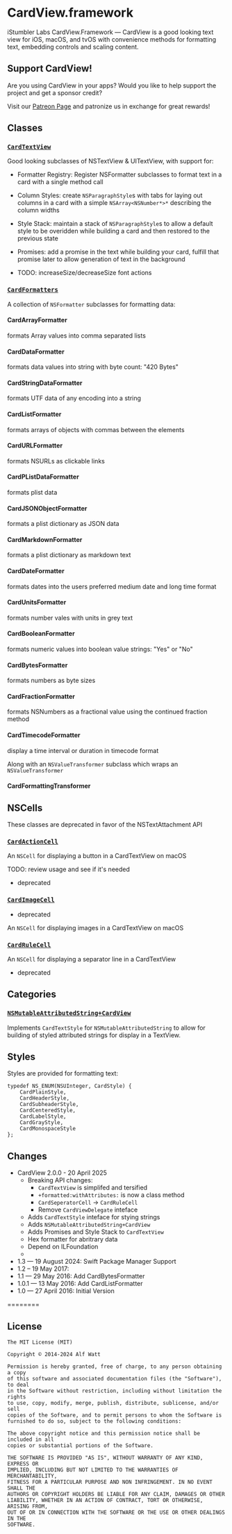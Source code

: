 # CardView.framework

iStumbler Labs CardView.Framework — CardView is a good looking text view for iOS, macOS, 
and tvOS with convenience methods for formatting text, embedding controls and scaling content.

<a id="support"></a>
## Support CardView!

Are you using CardView in your apps? Would you like to help support the project and get a sponsor credit?

Visit our [Patreon Page](https://www.patreon.com/istumblerlabs) and patronize us in exchange for great rewards!


<a id="classes"></a>
## Classes

### [`CardTextView`](./Soruces/CardView/include/CardTextView.h)

Good looking subclasses of NSTextView & UITextView, with support for:

- Formatter Registry: Register NSFormatter subclasses to format text in a card
  with a single method call

- Column Styles: create `NSParagraphStyle`s with tabs for laying out columns
  in a card with a simple `NSArray<NSNumber*>*` describing the column widths

- Style Stack: maintain a stack of `NSParagraphStyle`s to allow a default style
  to be overidden while building a card and then restored to the previous state

- Promises: add a promise in the text while building your card, fulfill
  that promise later to allow generation of text in the background

- TODO: increaseSize/decreaseSize font actions

### [`CardFormatters`](./Sources/CardView/include/CardFormatters.h)

A collection of `NSFormatter` subclasses for formatting data:

#### CardArrayFormatter
formats Array values into comma separated lists

#### CardDataFormatter
formats data values into string with byte count: "420 Bytes"

#### CardStringDataFormatter
formats UTF data of any encoding into a string

#### CardListFormatter
formats arrays of objects with commas between the elements

#### CardURLFormatter
formats NSURLs as clickable links

#### CardPListDataFormatter
formats plist data

#### CardJSONObjectFormatter
formats a plist dictionary as JSON data

#### CardMarkdownFormatter
formats a plist dictionary as markdown text

#### CardDateFormatter
formats dates into the users preferred medium date and long time format

#### CardUnitsFormatter
formats number vales with units in grey text

#### CardBooleanFormatter
formats numeric values into boolean value strings: "Yes" or "No"

#### CardBytesFormatter
formats numbers as byte sizes

#### CardFractionFormatter
formats NSNumbers as a fractional value using the continued fraction method

#### CardTimecodeFormatter
display a time interval or duration in timecode format

Along with an `NSValueTransformer` subclass which wraps an `NSValueTransformer`

#### CardFormattingTransformer

## NSCells

These classes are deprecated in favor of the NSTextAttachment API

### [`CardActionCell`](./Sources/CardView/include/CardActionCell.h)
<!-- TODO: review this for usage -->

An `NSCell` for displaying a button in a CardTextView on macOS

TODO: review usage and see if it's needed

- deprecated

### [`CardImageCell`](./Sources/CardView/include/CardImageCell.h)

- deprecated

<!-- TODO: review this for usage -->

An `NSCell` for displaying images in a CardTextView on macOS

### [`CardRuleCell`](./Sources/CardView/include/CardRuleCell.h)
<!-- TODO: review this for usage -->

An `NSCell` for displaying a separator line in a CardTextView

- deprecated

<a id="categories"></a>
## Categories

### [`NSMutableAttributedString+CardView`](./Sources/CardView/include/NSMutableAttributedString+CardView.h)

Implements `CardTextStyle` for `NSMutableAttributedString` to allow for building
of styled attributed strings for display in a TextView.

<a id="styles"></a>
## Styles

Styles are provided for formatting text:

```
typedef NS_ENUM(NSUInteger, CardStyle) {
    CardPlainStyle,
    CardHeaderStyle,
    CardSubheaderStyle,
    CardCenteredStyle,
    CardLabelStyle,
    CardGrayStyle,
    CardMonospaceStyle
};
```

<a id="Changes"></a>
## Changes

- CardView 2.0.0 - 20 April 2025 
  - Breaking API changes: 
    - `CardTextView` is simplifed and tersified
    - `+formatted:withAttributes:` is now a class method
    - `CardSeperatorCell` -> `CardRuleCell`
    - Remove `CardViewDelegate` inteface
  - Adds `CardTextStyle` inteface for stying strings
  - Adds `NSMutableAttributedString+CardView`
  - Adds Promises and Style Stack to `CardTextView`
  - Hex formatter for abritrary data
  - Depend on ILFoundation
  - 
- 1.3 — 19 August 2024: Swift Package Manager Support
- 1.2 – 19 May 2017: 
- 1.1 — 29 May 2016: Add CardBytesFormatter
- 1.0.1 — 13 May 2016: Add CardListFormatter
- 1.0 — 27 April 2016: Initial Version

========

<a id="license"></a>
## License

    The MIT License (MIT)

    Copyright © 2014-2024 Alf Watt

    Permission is hereby granted, free of charge, to any person obtaining a copy
    of this software and associated documentation files (the "Software"), to deal
    in the Software without restriction, including without limitation the rights
    to use, copy, modify, merge, publish, distribute, sublicense, and/or sell
    copies of the Software, and to permit persons to whom the Software is
    furnished to do so, subject to the following conditions:

    The above copyright notice and this permission notice shall be included in all
    copies or substantial portions of the Software.

    THE SOFTWARE IS PROVIDED "AS IS", WITHOUT WARRANTY OF ANY KIND, EXPRESS OR
    IMPLIED, INCLUDING BUT NOT LIMITED TO THE WARRANTIES OF MERCHANTABILITY,
    FITNESS FOR A PARTICULAR PURPOSE AND NON INFRINGEMENT. IN NO EVENT SHALL THE
    AUTHORS OR COPYRIGHT HOLDERS BE LIABLE FOR ANY CLAIM, DAMAGES OR OTHER
    LIABILITY, WHETHER IN AN ACTION OF CONTRACT, TORT OR OTHERWISE, ARISING FROM,
    OUT OF OR IN CONNECTION WITH THE SOFTWARE OR THE USE OR OTHER DEALINGS IN THE
    SOFTWARE.
